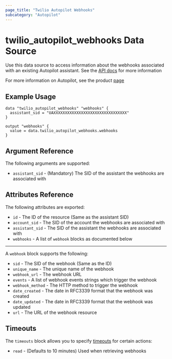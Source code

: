 ```yaml
---
page_title: "Twilio Autopilot Webhooks"
subcategory: "Autopilot"
---
```


# twilio_autopilot_webhooks Data Source

Use this data source to access information about the webhooks associated with an existing Autopilot assistant. See the [API docs](https://www.twilio.com/docs/autopilot/api/event-webhooks) for more information

For more information on Autopilot, see the product [page](https://www.twilio.com/autopilot)

## Example Usage

```hcl
data "twilio_autopilot_webhooks" "webhooks" {
  assistant_sid = "UAXXXXXXXXXXXXXXXXXXXXXXXXXXXXXXXX"
}

output "webhooks" {
  value = data.twilio_autopilot_webhooks.webhooks
}
```

## Argument Reference

The following arguments are supported:

- `assistant_sid` - (Mandatory) The SID of the assistant the webhooks are associated with

## Attributes Reference

The following attributes are exported:

- `id` - The ID of the resource (Same as the assistant SID)
- `account_sid` - The SID of the account the webhooks are associated with
- `assistant_sid` - The SID of the assistant the webhooks are associated with
- `webhooks` - A list of `webhook` blocks as documented below

---

A `webhook` block supports the following:

- `sid` - The SID of the webhook (Same as the ID)
- `unique_name` - The unique name of the webhook
- `webhook_url` - The webhook URL
- `events` - A list of webhook events strings which trigger the webhook
- `webhook_method` - The HTTP method to trigger the webhook
- `date_created` - The date in RFC3339 format that the webhook was created
- `date_updated` - The date in RFC3339 format that the webhook was updated
- `url` - The URL of the webhook resource

## Timeouts

The `timeouts` block allows you to specify [timeouts](https://www.terraform.io/docs/configuration/resources.html#timeouts) for certain actions:

- `read` - (Defaults to 10 minutes) Used when retrieving webhooks
